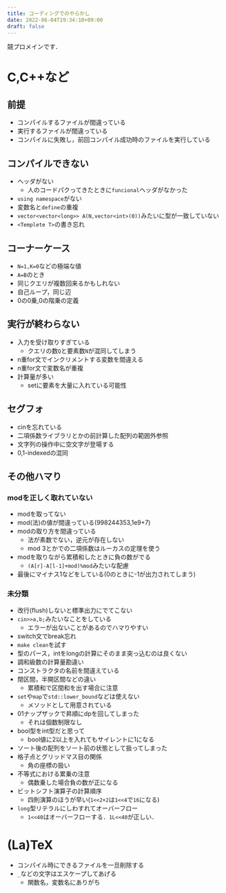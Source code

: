 ```yaml
---
title: コーディングでのやらかし
date: 2022-06-04T19:34:10+09:00
draft: false
---
```


競プロメインです．

# C,C++など
## 前提
- コンパイルするファイルが間違っている
- 実行するファイルが間違っている
- コンパイルに失敗し，前回コンパイル成功時のファイルを実行している

## コンパイルできない
- ヘッダがない
    - 人のコードパクってきたときに`funcional`ヘッダがなかった
- `using namespace`がない
- 変数名と`define`の重複
- `vector<vector<long>> A(N,vector<int>(0))`みたいに型が一致していない
- `<Templete T>`の書き忘れ

## コーナーケース
- `N=1,K=0`などの極端な値
- `A=B`のとき
- 同じクエリが複数回来るかもしれない
- 自己ループ，同じ辺
- 0の0乗,0の階乗の定義

## 実行が終わらない
- 入力を受け取りすぎている
    - クエリの数`Q`と要素数`N`が混同してしまう
- n重for文でインクリメントする変数を間違える
- n重for文で変数名が重複
- 計算量が多い
    - setに要素を大量に入れている可能性

## セグフォ
- cinを忘れている
- 二項係数ライブラリとかの前計算した配列の範囲外参照
- 文字列の操作中に空文字が登場する
- 0,1-indexedの混同

## その他ハマり
### modを正しく取れていない
- modを取ってない
- mod(法)の値が間違っている(998244353,1e9+7)
- modの取り方を間違っている
    - 法が素数でない，逆元が存在しない
    - mod 3とかでの二項係数はルーカスの定理を使う
- modを取りながら累積和したときに負の数がでる
    - `(A[r]-A[l-1]+mod)%mod`みたいな配慮
- 最後にマイナス1などをしている(0のときに-1が出力されてしまう)

### 未分類
- 改行(flush)しないと標準出力にでてこない
- `cin>>a,b;`みたいなことをしている
    - エラーが出ないことがあるのでハマりやすい
- switch文でbreak忘れ
- `make clean`を試す
- 型のパース，intをlongの計算にそのまま突っ込むのは良くない
- 調和級数の計算量勘違い
- コンストラクタの名前を間違えている
- 閉区間，半開区間などの違い
  - 累積和で区間和を出す場合に注意
- `set`や`map`で`std::lower_bound`などは使えない
    - メソッドとして用意されている
- 01ナップザックで昇順にdpを回してしまった
    - それは個数制限なし
- bool型をint型だと思って
    - bool値に2以上を入れてもサイレントに1になる
- ソート後の配列をソート前の状態として扱ってしまった
- 格子点とグリッドマス目の関係
    - 角の座標の扱い
- 不等式における累乗の注意
    - 偶数乗した場合負の数が正になる
- ビットシフト演算子の計算順序
    - 四則演算のほうが早い(`1<<2+2`は`1<<4`で`16`になる)
- `long`型リテラルにしわすれてオーバーフロー
    - `1<<40`はオーバーフローする．`1L<<40`が正しい．


# (La)TeX
- コンパイル時にできるファイルを一旦削除する
- `_`などの文字はエスケープしてあげる
  - 関数名，変数名にありがち

